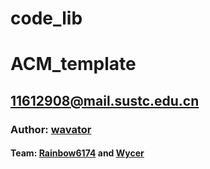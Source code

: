# code_lib

# ACM_template
## 11612908@mail.sustc.edu.cn
### Author: [wavator](http://codeforces.com/profile/Wavator)
#### Team: [Rainbow6174](http://codeforces.com/profile/Rainbow6174) and [Wycer](http://codeforces.com/profile/Wycer)
